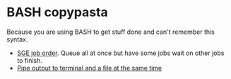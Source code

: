 # BASH copypasta
Because you are using BASH to get stuff done and can't remember this syntax.

- [SGE job order](sge_wait_on_other_jobs.md). Queue all at once but have some jobs wait on other jobs to finish.
- [Pipe output to terminal and a file at the same time](pipe_output_to_file_and_terminal_with_tee.md)
